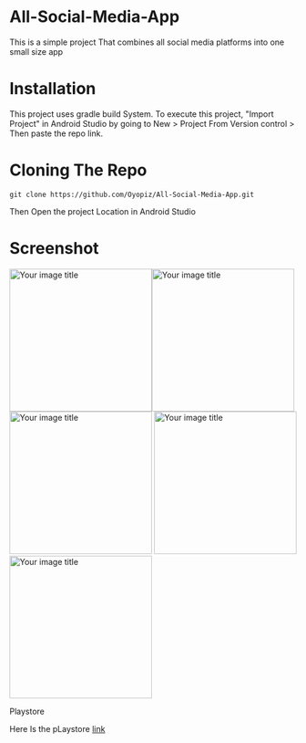 # All-Social-Media-App
This is a simple project That combines all social media platforms into one small size app

# Installation
This project uses gradle build System. To execute this project, "Import Project" in Android Studio by going to New > Project From Version control > Then paste the repo link.
# Cloning The Repo
```git clone https://github.com/Oyopiz/All-Social-Media-App.git```

Then Open the project Location in Android Studio
# Screenshot
<img src="https://github.com/Oyopiz/All-Social-Media-App/blob/master/scrn/Screenshot_20211128-020900.png" alt="Your image title" width="250"/><img src="https://github.com/Oyopiz/All-Social-Media-App/blob/master/scrn/Screenshot_20211128-020913.png" alt="Your image title" width="250"/>
<img src="https://github.com/Oyopiz/All-Social-Media-App/blob/master/scrn/Screenshot_20211128-020937.png" alt="Your image title" width="250"/>
<img src="https://github.com/Oyopiz/All-Social-Media-App/blob/master/scrn/Screenshot_20211128-021013.png" alt="Your image title" width="250"/>
<img src="https://github.com/Oyopiz/All-Social-Media-App/blob/master/scrn/Screenshot_20211128-021120.png" alt="Your image title" width="250"/>

Playstore

Here Is the pLaystore
[link](https://play.google.com/store/apps/details?id=com.vvoke.alliop)

